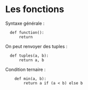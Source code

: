 # Les fonctions

Syntaxe générale :
```
  def function():
      return
```

On peut renvoyer des tuples :
```
  def tuples(a, b):
      return a, b
```

Condition ternaire :

```
    def min(a, b):
        return a if (a < b) else b
```